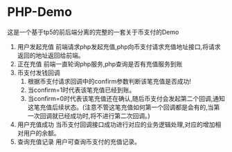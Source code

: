 # PHP-Demo
这是一个基于tp5的前后端分离的完整的一套关于币支付的Demo
1. 用户发起充值
	前端请求php发起充值,php向币支付请求充值地址接口,将请求返回的地址返回给前端。
2. 正在充值
	前端一直轮询php服务,php查询是否有充值服务到账
3. 币支付发钱回调
	1. 根据币支付请求回调中的confirm参数判断该笔充值是否成功!
	2. 当confirm=1时代表该笔充值已经到账。
	3. 当confirm=0时代表该笔充值还在确认,随后币支付会发起第二个回调,通知这笔充值后续状态。(注意不管这笔充值如何第一个回调都是会有的,当第一次回调就已经成功时,将不进行第二次回调。)
4. 用户充值成功
	当币支付回调接口成功进行对应的业务逻辑处理,对应的增加相对用户的余额。
5. 查询充值记录
	用户可查询币支付的充值记录。
